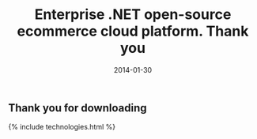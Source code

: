 ﻿---
layout: post
title: Enterprise .NET open-source ecommerce cloud platform. Thank you
description: Enterprise .NET open-source ecommerce cloud platform. Thank you
date: 2014-01-30
permalink: /pages/thank-you-download
tags : 
- thank-you
- commerce
---
<article class="main" role="main">
	<div class="features">
		<div class="responsive">
			<h2>Thank you for downloading</h2>
		</div>
	</div>
	{% include technologies.html %}
</article>
